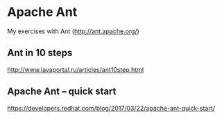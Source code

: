 # Apache Ant
My exercises with Ant (http://ant.apache.org/)

## Ant in 10 steps
http://www.javaportal.ru/articles/ant10step.html

## Apache Ant – quick start
https://developers.redhat.com/blog/2017/03/22/apache-ant-quick-start/

